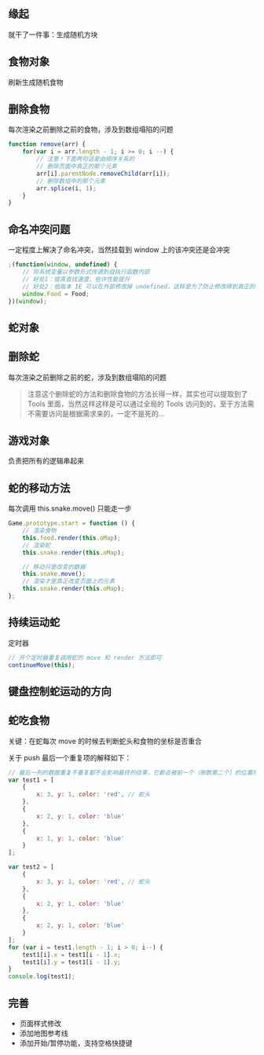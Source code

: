## 缘起

就干了一件事：生成随机方块

## 食物对象

刷新生成随机食物

## 删除食物

每次渲染之前删除之前的食物，涉及到数组塌陷的问题

```javascript
function remove(arr) {
    for(var i = arr.length - 1; i >= 0; i --) {
        // 注意！下面两句话是由顺序关系的
        // 删除页面中真正的那个元素
        arr[i].parentNode.removeChild(arr[i]);
        // 删除数组中的那个元素
        arr.splice(i, 1);
    }
}
```

## 命名冲突问题

一定程度上解决了命名冲突，当然挂载到 window 上的该冲突还是会冲突

```javascript
;(function(window, undefined) {
    // 将系统变量以参数形式传递到自执行函数内部
    // 好处1：提高查找速度，些许性能提升
    // 好处2：低版本 IE 可以在外部修改掉 undefined，这样是为了防止修改得到真正的 undefined
    window.Food = Food;
})(window);
```

## 蛇对象

## 删除蛇

每次渲染之前删除之前的蛇，涉及到数组塌陷的问题

> 注意这个删除蛇的方法和删除食物的方法长得一样，其实也可以提取到了 Tools 里面，当然这样这样是可以通过全局的 Tools 访问到的，至于方法需不需要访问是根据需求来的，一定不是死的...

## 游戏对象

负责把所有的逻辑串起来

## 蛇的移动方法

每次调用 this.snake.move() 只能走一步

```javascript
Game.prototype.start = function () {
    // 渲染食物
    this.food.render(this.oMap);
    // 渲染蛇
    this.snake.render(this.oMap);

    // 移动只是改变的数据
    this.snake.move();
    // 渲染才是真正改变页面上的元素
    this.snake.render(this.oMap);
};
```

## 持续运动蛇

定时器

```javascript
// 开个定时器重复调用蛇的 move 和 render 方法即可
continueMove(this);
```

## 键盘控制蛇运动的方向

## 蛇吃食物

关键：在蛇每次 move 的时候去判断蛇头和食物的坐标是否重合

关于 push 最后一个重复项的解释如下：

```javascript
// 最后一列的数据重复不重复都不会影响最终的结果，它都会被前一个（倒数第二个）的位置所替换
var test1 = [
    {
        x: 3, y: 1, color: 'red', // 蛇头
    },
    {
        x: 2, y: 1, color: 'blue'
    },
    {
        x: 1, y: 1, color: 'blue'
    }
];

var test2 = [
    {
        x: 3, y: 1, color: 'red', // 蛇头
    },
    {
        x: 2, y: 1, color: 'blue'
    },
    {
        x: 2, y: 1, color: 'blue'
    }
];
for (var i = test1.length - 1; i > 0; i--) {
    test1[i].x = test1[i - 1].x;
    test1[i].y = test1[i - 1].y;
}
console.log(test1);
```

## 完善

- 页面样式修改
- 添加地图参考线
- 添加开始/暂停功能，支持空格快捷键
